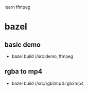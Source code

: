 learn ffmpeg

# bazel 
## basic demo
* bazel build //src:demo_ffmpeg

## rgba to mp4
* bazel build //src/rgb2mp4:rgb2mp4